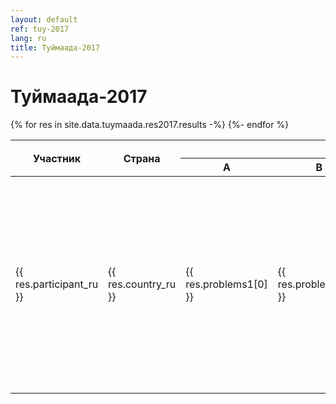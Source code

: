 ```yaml
---
layout: default
ref: tuy-2017
lang: ru
title: Туймаада-2017
---
```

# Туймаада-2017

<table class="table table-bordered">
  <thead>
    <tr>
      <th rowspan="2">Участник</th>
      <th rowspan="2">Страна</th>
      <th colspan="4">День 1</th>
      <th colspan="4">День 2</th>
      <th rowspan="2">Итог</th>
      <th rowspan="2">Место</th>
    </tr>
    <tr>
      <th>A</th>
      <th>B</th>
      <th>C</th>
      <th>D</th>
      <th>E</th>
      <th>F</th>
      <th>G</th>
      <th>H</th>
    </tr>
  </thead>
  <tbody>
    {% for res in site.data.tuymaada.res2017.results -%}
    <tr>
      <td>{{ res.participant_ru }}</td>
      <td>{{ res.country_ru }}</td>
      <td>{{ res.problems1[0] }}</td>
      <td>{{ res.problems1[1] }}</td>
      <td>{{ res.problems1[2] }}</td>
      <td>{{ res.problems1[3] }}</td>
      <td>{{ res.problems2[0] }}</td>
      <td>{{ res.problems2[1] }}</td>
      <td>{{ res.problems2[2] }}</td>
      <td>{{ res.problems2[3] }}</td>
      <td>{{ res.problems1[0] | plus: res.problems1[1] | plus: res.problems1[2] | plus: res.problems1[3] | plus: res.problems2[0] | plus: res.problems2[1] | plus: res.problems2[2] | plus: res.problems2[3] }}</td>
      <td>{{ res.place }}</td>
    </tr>
    {%- endfor %}
  </tbody>
</table>